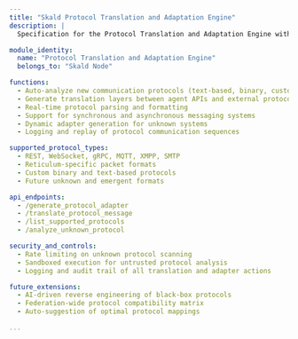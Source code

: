 ```yaml
---
title: "Skald Protocol Translation and Adaptation Engine"
description: |
  Specification for the Protocol Translation and Adaptation Engine within the Skald Node Class for kOS. This module enables Skald to understand, generate, and auto-adapt to any known or unknown communication protocol, legacy or emergent.

module_identity:
  name: "Protocol Translation and Adaptation Engine"
  belongs_to: "Skald Node"

functions:
  - Auto-analyze new communication protocols (text-based, binary, custom)
  - Generate translation layers between agent APIs and external protocols
  - Real-time protocol parsing and formatting
  - Support for synchronous and asynchronous messaging systems
  - Dynamic adapter generation for unknown systems
  - Logging and replay of protocol communication sequences

supported_protocol_types:
  - REST, WebSocket, gRPC, MQTT, XMPP, SMTP
  - Reticulum-specific packet formats
  - Custom binary and text-based protocols
  - Future unknown and emergent formats

api_endpoints:
  - /generate_protocol_adapter
  - /translate_protocol_message
  - /list_supported_protocols
  - /analyze_unknown_protocol

security_and_controls:
  - Rate limiting on unknown protocol scanning
  - Sandboxed execution for untrusted protocol analysis
  - Logging and audit trail of all translation and adapter actions

future_extensions:
  - AI-driven reverse engineering of black-box protocols
  - Federation-wide protocol compatibility matrix
  - Auto-suggestion of optimal protocol mappings

...
```


